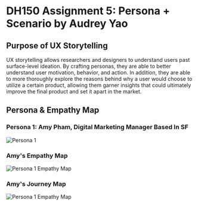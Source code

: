# DH150 Assignment 5: Persona + Scenario by Audrey Yao

## Purpose of UX Storytelling

UX storytelling allows researchers and designers to understand users past surface-level ideation. By crafting  personas, they are able to better understand user motivation, behavior, and action. In addition, they are able to more thoroughly explore the reasons behind why a user would choose to utilize a certain product, allowing them garner insights that could ultimately improve the final product and set it apart in the market.  

## Persona & Empathy Map

### Persona 1: Amy Pham, Digital Marketing Manager Based In SF

<img src="https://user-images.githubusercontent.com/57603794/98740953-b7a7eb80-2360-11eb-8fef-e308843a5541.png" alt="Persona 1">

### Amy's Empathy Map

<img src="https://user-images.githubusercontent.com/57603794/98741214-1cfbdc80-2361-11eb-89b3-f80edd2e1e08.png" alt="Persona 1 Empathy Map">

### Amy's Journey Map

<img src="https://user-images.githubusercontent.com/57603794/98741214-1cfbdc80-2361-11eb-89b3-f80edd2e1e08.png" alt="Persona 1 Empathy Map">
